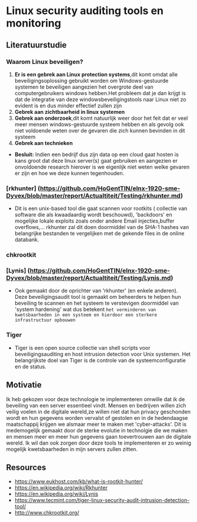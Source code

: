 # Linux security auditing tools en monitoring

## Literatuurstudie

### Waarom Linux beveiligen?
  1. **Er is een gebrek aan Linux protection systems**,dit komt omdat alle beveiligingsoplossing gebruikt worden om Windows-gestuurde systemen te beveiligen aangezien het overgrote deel van computergebruikers windows hebben.Het probleem dat je dan krijgt is dat de integratie van deze windowsbeveiligingstools naar Linux niet zo evident is en dus minder effectief zullen zijn 
  2. **Gebrek aan zichtbaarheid in linux systemen**
  3. **Gebrek aan onderzoek**,dit komt natuurlijk weer door het feit dat er veel meer mensen windows-gestuurde systeem hebben en als gevolg ook niet voldoende weten over de gevaren die zich kunnen bevinden in dit systeem
  4. **Gebrek aan technieken**
* **Besluit:** Indien een bedrijf dus zijn data op een cloud gaat hosten is kans groot dat deze linux server(s) gaat gebruiken en aangezien er onvoldoende research hierover is we eigenlijk niet weten welke gevaren er zijn en hoe we deze kunnen tegenhouden.
  
### [rkhunter] (https://github.com/HoGentTIN/elnx-1920-sme-Dyvex/blob/master/report/Actualtiteit/Testing/rkhunter.md)
  - Dit is een unix-based tool die gaat scannen voor rootkits ( collectie van software die als kwaadaardig wordt beschouwd), 'backdoors' en     mogelijke lokale exploits zoals onder andere Email injecties,buffer overflows,...
    rkhunter zal dit doen doormiddel van de SHA-1 hashes van belangrijke bestanden te vergelijken met de gekende files in de online   databank.
### chkrootkit

### [Lynis] (https://github.com/HoGentTIN/elnx-1920-sme-Dyvex/blob/master/report/Actualtiteit/Testing/Lynis.md)
  - Ook gemaakt door de oprichter van 'rkhunter' (en enkele anderen).
  Deze beveiligingsaudit tool is gemaakt om beheerders te helpen hun beveiling te scannen en het systeem te verstevigen doormiddel van 'system hardening' wat dus betekent `het verminderen van kwetsbaarheden in een systeem en hierdoor een sterkere infrastructuur opbouwen`
  
### Tiger
  - Tiger is een open source collectie van shell scripts voor beveiligingsauditing en host intrusion detection  voor Unix systemen.
  Het belangrijkste doel van Tiger is de controle van de systeemconfiguratie en de status. 

## Motivatie
Ik heb gekozen voor deze technologie te implementeren omwille dat ik de beveiling van een server essentieel vindt.
Mensen en bedrijven willen zich veilig voelen in de digitale wereld,ze willen niet dat hun privacy geschonden wordt en hun gegevens worden vervalst of gestolen en in de hedendaagse maatschappij krijgen we alsmaar meer te maken met 'cyber-attacks'.
Dit is medemogelijk gemaakt door de sterke evolutie in technolgie die we maken en mensen meer en meer hun gegevens gaan toevertrouwen aan de digitale wereld.
Ik wil dan ook zorgen door deze tools te implementeren er zo weinig mogelijk kwetsbaarheden in mijn servers zullen zitten.

## Resources
  - https://www.eukhost.com/kb/what-is-rootkit-hunter/
  - https://en.wikipedia.org/wiki/Rkhunter
  - https://en.wikipedia.org/wiki/Lynis
  - https://www.tecmint.com/tiger-linux-security-audit-intrusion-detection-tool/
  - http://www.chkrootkit.org/
